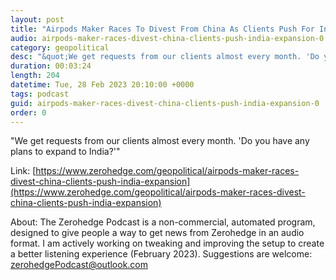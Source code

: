 ```yaml
---
layout: post
title: "Airpods Maker Races To Divest From China As Clients Push For India Expansion"
audio: airpods-maker-races-divest-china-clients-push-india-expansion-0
category: geopolitical
desc: "&quot;We get requests from our clients almost every month. 'Do you have any plans to expand to India?'&quot; "
duration: 00:03:24
length: 204
datetime: Tue, 28 Feb 2023 20:10:00 +0000
tags: podcast
guid: airpods-maker-races-divest-china-clients-push-india-expansion-0
order: 0
---
```

&quot;We get requests from our clients almost every month. 'Do you have any plans to expand to India?'&quot; 

Link: [https://www.zerohedge.com/geopolitical/airpods-maker-races-divest-china-clients-push-india-expansion](https://www.zerohedge.com/geopolitical/airpods-maker-races-divest-china-clients-push-india-expansion)

About: The Zerohedge Podcast is a non-commercial, automated program, designed to give people a way to get news from Zerohedge in an audio format.  I am actively working on tweaking and improving the setup to create a better listening experience (February 2023).  Suggestions are welcome: [zerohedgePodcast@outlook.com](mailto:zerohedgePodcast@outlook.com)
